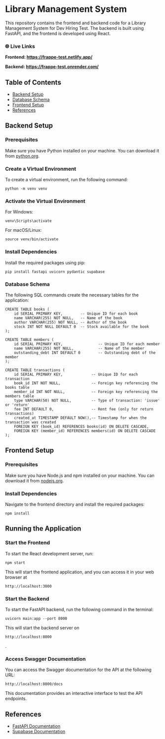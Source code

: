 # Library Management System

This repository contains the frontend and backend code for a Library Management System for Dev Hiring Test. The backend is built using FastAPI, and the frontend is developed using React.

### 🌐 Live Links

**Frontend: https://frappe-test.netlify.app/**

**Backend: https://frappe-test.onrender.com/**

## Table of Contents

- [Backend Setup](#backend-setup)
- [Database Schema](#database-schema)
- [Frontend Setup](#frontend-setup)
- [References](#references)

## Backend Setup

### Prerequisites

Make sure you have Python installed on your machine. You can download it from [python.org](https://www.python.org/downloads/).

### Create a Virtual Environment

To create a virtual environment, run the following command:

```
python -m venv venv
```

### Activate the Virtual Environment

For Windows:

```
venv\Scripts\activate
```

For macOS/Linux:

```
source venv/bin/activate
```

### Install Dependencies

Install the required packages using pip:

```
pip install fastapi uvicorn pydantic supabase
```

### Database Schema

The following SQL commands create the necessary tables for the application:

```
CREATE TABLE books (
    id SERIAL PRIMARY KEY,        -- Unique ID for each book
    name VARCHAR(255) NOT NULL,   -- Name of the book
    author VARCHAR(255) NOT NULL, -- Author of the book
    stock INT NOT NULL DEFAULT 0  -- Stock available for the book
);
```

```
CREATE TABLE members (
    id SERIAL PRIMARY KEY,                -- Unique ID for each member
    name VARCHAR(255) NOT NULL,           -- Name of the member
    outstanding_debt INT DEFAULT 0        -- Outstanding debt of the member
);
```

```
CREATE TABLE transactions (
    id SERIAL PRIMARY KEY,             -- Unique ID for each transaction
    book_id INT NOT NULL,              -- Foreign key referencing the books table
    member_id INT NOT NULL,            -- Foreign key referencing the members table
    type VARCHAR(50) NOT NULL,         -- Type of transaction: 'issue' or 'return'
    fee INT DEFAULT 0,                 -- Rent fee (only for return transactions)
    created_at TIMESTAMP DEFAULT NOW(),-- Timestamp for when the transaction was created
    FOREIGN KEY (book_id) REFERENCES books(id) ON DELETE CASCADE,
    FOREIGN KEY (member_id) REFERENCES members(id) ON DELETE CASCADE
);
```

## Frontend Setup

### Prerequisites

Make sure you have Node.js and npm installed on your machine. You can download it from [nodejs.org](https://nodejs.org/).

### Install Dependencies

Navigate to the frontend directory and install the required packages:

```
npm install
```
## Running the Application

### Start the Frontend

To start the React development server, run:

```
npm start
```

This will start the frontend application, and you can access it in your web browser at 
```
http://localhost:3000
```

### Start the Backend

To start the FastAPI backend, run the following command in the terminal:

```
uvicorn main:app --port 8000
```

This will start the backend server on 
```
http://localhost:8000
```

.

### Access Swagger Documentation

You can access the Swagger documentation for the API at the following URL:

```
http://localhost:8000/docs
```

This documentation provides an interactive interface to test the API endpoints.

## References

- [FastAPI Documentation](https://fastapi.tiangolo.com/)
- [Supabase Documentation](https://supabase.com/docs/reference/python/introduction)